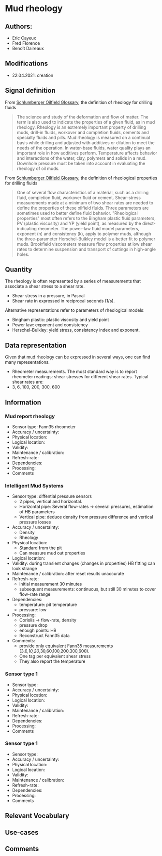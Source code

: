 # Mud rheology
## Authors: 
- Eric Cayeux
- Fred Florence
- Benoît Daireaux

## Modifications
- 22.04.2021: creation

## Signal definition
From [Schlumberger Oilfield Glossary](https://www.glossary.oilfield.slb.com/en/terms/r/rheology), the definition of rheology for drilling fluids

>The science and study of the deformation and flow of matter. The term is also used to indicate the properties of a given fluid, as in mud rheology. Rheology is an extremely important property of drilling muds, drill-in fluids, workover and completion fluids, cements and specialty fluids and pills. Mud rheology is measured on a continual basis while drilling and adjusted with additives or dilution to meet the needs of the operation. In water-base fluids, water quality plays an important role in how additives perform. Temperature affects behavior and interactions of the water, clay, polymers and solids in a mud. Downhole pressure must be taken into account in evaluating the rheology of oil muds.

From [Schlumberger Oilfield Glossary](https://www.glossary.oilfield.slb.com/en/terms/r/rheological_property), the definition of rheological properties for drilling fluids

>One of several flow characteristics of a material, such as a drilling fluid, completion fluid, workover fluid or cement. Shear-stress measurements made at a minimum of two shear rates are needed to define the properties of these oilfield fluids. Three parameters are sometimes used to better define fluid behavior. "Rheological properties" most often refers to the Bingham plastic fluid parameters, PV (plastic viscosity) and YP (yield point), as measured by the direct-indicating rheometer. The power-law fluid model parameters, exponent (n) and consistency (k), apply to polymer muds, although the three-parameter Herschel-Bulkley model is a better fit to polymer muds. Brookfield viscometers measure flow properties at low shear rates to determine suspension and transport of cuttings in high-angle holes.


## Quantity
The rheology is often represented by a series of measurements that associate a shear stress to a shear rate. 
- Shear stress in a pressure, in Pascal
- Shear rate in expressed in reciprocal seconds (1/s). 

Alternative representations refer to parameters of rheological models:
- Bingham plastic: plastic viscosity and yield point
- Power law: exponent and consistency
- Herschel-Bulkley: yield stress, consistency index and exponent. 

## Data representation
Given that mud rheology can be expressed in several ways, one can find many representations. 
- Rheometer measurements. 
The most standard way is to report rheometer readings: shear stresses for different shear rates. 
Typical shear rates are: 
- 3, 6, 100, 200, 300, 600


## Information

### Mud report rheology
- Sensor type: Fann35 rheometer
- Accuracy / uncertainty: 
- Physical location: 
- Logical location:
- Validity:
- Maintenance / calibration:
- Refresh-rate: 
- Dependencies:
- Processing: 
- Comments

### Intelligent Mud Systems
- Sensor type: diffential pressure sensors
  -  2 pipes, vertical and horizontal. 
  -  Horizontal pipe: Several flow-rates -> several pressures, estimation of HB parameters
  -  Vertical pipe: deduce density from pressure difference and vertical pressure losses
- Accuracy / uncertainty: 
  - Density
  - Rheology  
- Physical location: 
  - Standard from the pit
  - Can measure mud out properties  
- Logical location:
- Validity: during transient changes (changes in properties) HB fitting can look strange
- Maintenance / calibration: after reset results unaccurate
- Refresh-rate: 
  - initial measurement 30 minutes
  - subsequent measurements: continuous, but still 30 minutes to cover flow-rate range
- Dependencies:
  - temperature: pit temperature
  - pressure: low
- Processing: 
  - Coriolis -> flow-rate, density
  - pressure drop
  - enough points: HB 
  - Reconstruct Fann35 data
- Comments: 
  - provide only equivalent Fann35 measurements (3,6,*10,20*,30,60,100,200,300,600).
  - One tag per equivalent shear stress
  - They also report the temperature

### Sensor type 1
- Sensor type: 
- Accuracy / uncertainty: 
- Physical location: 
- Logical location:
- Validity:
- Maintenance / calibration:
- Refresh-rate: 
- Dependencies:
- Processing: 
- Comments

### Sensor type 1
- Sensor type: 
- Accuracy / uncertainty: 
- Physical location: 
- Logical location:
- Validity:
- Maintenance / calibration:
- Refresh-rate: 
- Dependencies:
- Processing: 
- Comments

## Relevant Vocabulary

## Use-cases

## Comments
